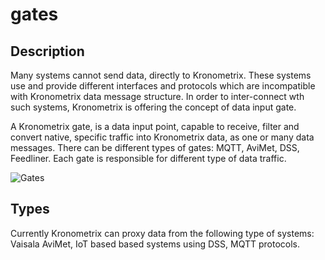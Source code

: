 # gates

## Description

Many systems cannot send data, directly to Kronometrix. These systems use and provide different interfaces and protocols which are incompatible with Kronometrix data message structure. In order to inter-connect wth such systems, Kronometrix is offering the concept of data input gate. 

A Kronometrix gate, is a data input point, capable to receive, filter and convert native, specific traffic into Kronometrix data, as one or many data messages. There can be different types of gates: MQTT, AviMet, DSS, Feedliner. Each gate is responsible for different type of data traffic.

![Gates](http://www.kronometrix.org/kgates.svg)

## Types

Currently Kronometrix can proxy data from the following type of systems: Vaisala AviMet, IoT based based systems using DSS, MQTT protocols.

